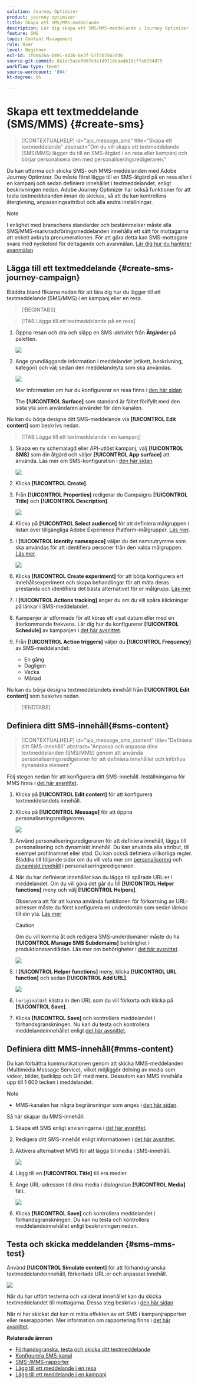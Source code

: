 ```yaml
---
solution: Journey Optimizer
product: journey optimizer
title: Skapa ett SMS/MMS-meddelande
description: Lär dig skapa ett SMS/MMS-meddelande i Journey Optimizer
feature: SMS
topic: Content Management
role: User
level: Beginner
exl-id: 1f88626a-b491-4b36-8e3f-57f2b7567dd0
source-git-commit: 8a1ec5acef067e3e1d971deaa4b10cffa6294d75
workflow-type: tm+mt
source-wordcount: '894'
ht-degree: 0%

---
```


# Skapa ett textmeddelande (SMS/MMS) {#create-sms}

>[!CONTEXTUALHELP]
>id="ajo_message_sms"
>title="Skapa ett textmeddelande"
>abstract="Om du vill skapa ett textmeddelande (SMS/MMS) lägger du till en SMS-åtgärd i en resa eller kampanj och börjar personalisera den med personaliseringsredigeraren."

Du kan utforma och skicka SMS- och MMS-meddelanden med Adobe Journey Optimizer. Du måste först lägga till en SMS-åtgärd på en resa eller i en kampanj och sedan definiera innehållet i textmeddelandet, enligt beskrivningen nedan. Adobe Journey Optimizer har också funktioner för att testa textmeddelanden innan de skickas, så att du kan kontrollera återgivning, anpassningsattribut och alla andra inställningar.

>[!NOTE]
>
>I enlighet med branschens standarder och bestämmelser måste alla SMS/MMS-marknadsföringsmeddelanden innehålla ett sätt för mottagarna att enkelt avbryta prenumerationen. För att göra detta kan SMS-mottagare svara med nyckelord för deltagande och avanmälan. [Lär dig hur du hanterar avanmälan](../privacy/opt-out.md#sms-opt-out-management-sms-opt-out-management)


## Lägga till ett textmeddelande {#create-sms-journey-campaign}

Bläddra bland flikarna nedan för att lära dig hur du lägger till ett textmeddelande (SMS/MMS) i en kampanj eller en resa.

>[!BEGINTABS]

>[!TAB Lägga till ett textmeddelande på en resa]

1. Öppna resan och dra och släpp en SMS-aktivitet från **Åtgärder** på paletten.

   ![](assets/sms_create_1.png)

1. Ange grundläggande information i meddelandet (etikett, beskrivning, kategori) och välj sedan den meddelandeyta som ska användas.

   ![](assets/sms_create_2.png)

   Mer information om hur du konfigurerar en resa finns i [den här sidan](../building-journeys/journey-gs.md)

   The **[!UICONTROL Surface]** som standard är fältet förifyllt med den sista yta som användaren använder för den kanalen.

Nu kan du börja designa ditt SMS-meddelande via **[!UICONTROL Edit content]** som beskrivs nedan.

>[!TAB Lägga till ett textmeddelande i en kampanj]

1. Skapa en ny schemalagd eller API-utlöst kampanj, välj **[!UICONTROL SMS]** som din åtgärd och väljer **[!UICONTROL App surface]** att använda. Läs mer om SMS-konfiguration i [den här sidan](sms-configuration.md).

   ![](assets/sms_create_3.png)

1. Klicka **[!UICONTROL Create]**.

1. Från **[!UICONTROL Properties]** redigerar du Campaigns **[!UICONTROL Title]** och **[!UICONTROL Description]**.

   ![](assets/sms_create_4.png)

1. Klicka på **[!UICONTROL Select audience]** för att definiera målgruppen i listan över tillgängliga Adobe Experience Platform-målgrupper. [Läs mer](../audience/about-audiences.md).

1. I **[!UICONTROL Identity namespace]** väljer du det namnutrymme som ska användas för att identifiera personer från den valda målgruppen. [Läs mer](../event/about-creating.md#select-the-namespace).

   ![](assets/sms_create_5.png)

1. Klicka **[!UICONTROL Create experiment]** för att börja konfigurera ert innehållsexperiment och skapa behandlingar för att mäta deras prestanda och identifiera det bästa alternativet för er målgrupp. [Läs mer](../campaigns/content-experiment.md)

1. I **[!UICONTROL Actions tracking]** anger du om du vill spåra klickningar på länkar i SMS-meddelandet.

1. Kampanjer är utformade för att köras ett visst datum eller med en återkommande frekvens. Lär dig hur du konfigurerar **[!UICONTROL Schedule]** av kampanjen i [det här avsnittet](../campaigns/create-campaign.md#schedule).

1. Från **[!UICONTROL Action triggers]** väljer du **[!UICONTROL Frequency]** av SMS-meddelandet:

   * En gång
   * Dagligen
   * Vecka
   * Månad

Nu kan du börja designa textmeddelandets innehåll från **[!UICONTROL Edit content]** som beskrivs nedan.

>[!ENDTABS]

## Definiera ditt SMS-innehåll{#sms-content}

>[!CONTEXTUALHELP]
>id="ajo_message_sms_content"
>title="Definiera ditt SMS-innehåll"
>abstract="Anpassa och anpassa dina textmeddelanden (SMS/MMS) genom att använda personaliseringsredigeraren för att definiera innehållet och införliva dynamiska element."

Följ stegen nedan för att konfigurera ditt SMS-innehåll. Inställningarna för MMS finns i [det här avsnittet](#mms-content).

1. Klicka på **[!UICONTROL Edit content]** för att konfigurera textmeddelandets innehåll.

1. Klicka på **[!UICONTROL Message]** för att öppna personaliseringsredigeraren.

   ![](assets/sms-content.png)

1. Använd personaliseringsredigeraren för att definiera innehåll, lägga till personalisering och dynamiskt innehåll. Du kan använda alla attribut, till exempel profilnamnet eller stad. Du kan också definiera villkorliga regler. Bläddra till följande sidor om du vill veta mer om [personalisering](../personalization/personalize.md) och [dynamiskt innehåll](../personalization/get-started-dynamic-content.md) i personaliseringsredigeraren.

1. När du har definierat innehållet kan du lägga till spårade URL:er i meddelandet. Om du vill göra det går du till **[!UICONTROL Helper functions]** meny och välj **[!UICONTROL Helpers]**.

   Observera att för att kunna använda funktionen för förkortning av URL-adresser måste du först konfigurera en underdomän som sedan länkas till din yta. [Läs mer](sms-subdomains.md)

   >[!CAUTION]
   >
   > Om du vill komma åt och redigera SMS-underdomäner måste du ha **[!UICONTROL Manage SMS Subdomains]** behörighet i produktionssandlådan. Läs mer om behörigheter i [det här avsnittet](../administration/high-low-permissions.md).

   ![](assets/sms_tracking_1.png)

1. I **[!UICONTROL Helper functions]** meny, klicka **[!UICONTROL URL function]** och sedan **[!UICONTROL Add URL]**.

   ![](assets/sms_tracking_2.png)

1. I `originalUrl` klistra in den URL som du vill förkorta och klicka på **[!UICONTROL Save]**.

1. Klicka **[!UICONTROL Save]** och kontrollera meddelandet i förhandsgranskningen. Nu kan du testa och kontrollera meddelandeinnehållet enligt [det här avsnittet](#sms-mms-test).

## Definiera ditt MMS-innehåll{#mms-content}

Du kan förbättra kommunikationen genom att skicka MMS-meddelanden (Multimedia Message Service), vilket möjliggör delning av media som videor, bilder, ljudklipp och GIF med mera. Dessutom kan MMS innehålla upp till 1 600 tecken i meddelandet.

>[!NOTE]
>
>* MMS-kanalen har några begränsningar som anges i [den här sidan](../start/guardrails.md#sms-guardrails).

Så här skapar du MMS-innehåll:

1. Skapa ett SMS enligt anvisningarna i [det här avsnittet](#create-sms-journey-campaign).

1. Redigera ditt SMS-innehåll enligt informationen i [det här avsnittet](#sms-content).

1. Aktivera alternativet MMS för att lägga till media i SMS-innehåll.

   ![](assets/sms_create_6.png)

1. Lägg till en **[!UICONTROL Title]** till era medier.

1. Ange URL-adressen till dina media i dialogrutan **[!UICONTROL Media]** fält.

   ![](assets/sms_create_7.png)

1. Klicka **[!UICONTROL Save]** och kontrollera meddelandet i förhandsgranskningen. Du kan nu testa och kontrollera meddelandeinnehållet enligt beskrivningen nedan.

## Testa och skicka meddelanden {#sms-mms-test}

Använd **[!UICONTROL Simulate content]** för att förhandsgranska textmeddelandeinnehåll, förkortade URL:er och anpassat innehåll.

![](assets/sms-content-preview.png)

När du har utfört testerna och validerat innehållet kan du skicka textmeddelandet till mottagarna. Dessa steg beskrivs i [den här sidan](send-sms.md)

När ni har skickat det kan ni mäta effekten av ert SMS i kampanjrapporten eller reserapporten. Mer information om rapportering finns i [det här avsnittet](../reports/campaign-global-report.md#sms-tab).

**Relaterade ämnen**

* [Förhandsgranska, testa och skicka ditt textmeddelande](send-sms.md)
* [Konfigurera SMS-kanal](sms-configuration.md)
* [SMS-/MMS-rapporter](../reports/journey-global-report.md#sms-global)
* [Lägg till ett meddelande i en resa](../building-journeys/journeys-message.md)
* [Lägg till ett meddelande i en kampanj](../campaigns/create-campaign.md)
